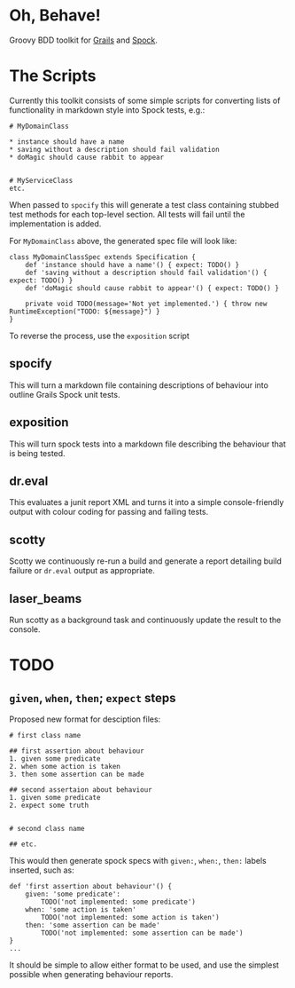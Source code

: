 Oh, Behave!
===========

Groovy BDD toolkit for [Grails][1] and [Spock][2].

# The Scripts

Currently this toolkit consists of some simple scripts for converting lists of functionality in markdown style into Spock tests, e.g.:

	# MyDomainClass

	* instance should have a name
	* saving without a description should fail validation
	* doMagic should cause rabbit to appear


	# MyServiceClass
	etc.

When passed to `spocify` this will generate a test class containing stubbed test methods for each top-level section.  All tests will fail until the implementation is added.

For `MyDomainClass` above, the generated spec file will look like:

	class MyDomainClassSpec extends Specification {
		def 'instance should have a name'() { expect: TODO() }
		def 'saving without a description should fail validation'() { expect: TODO() }
		def 'doMagic should cause rabbit to appear'() { expect: TODO() }

		private void TODO(message='Not yet implemented.') { throw new RuntimeException("TODO: ${message}") }
	}

To reverse the process, use the `exposition` script

## spocify

This will turn a markdown file containing descriptions of behaviour into outline Grails Spock unit tests.

## exposition

This will turn spock tests into a markdown file describing the behaviour that is being tested.

## dr.eval

This evaluates a junit report XML and turns it into a simple console-friendly output with colour coding for passing and failing tests.

## scotty

Scotty we continuously re-run a build and generate a report detailing build failure or `dr.eval` output as appropriate.

## laser_beams

Run scotty as a background task and continuously update the result to the console.

[1]: http://www.grails.org
[2]: https://code.google.com/p/spock/

# TODO

## `given`, `when`, `then`; `expect` steps

Proposed new format for desciption files:

	# first class name

	## first assertion about behaviour
	1. given some predicate
	2. when some action is taken
	3. then some assertion can be made

	## second assertaion about behaviour
	1. given some predicate
	2. expect some truth


	# second class name

	## etc.

This would then generate spock specs with `given:`, `when:`, `then:` labels inserted, such as:

	def 'first assertion about behaviour'() {
		given: 'some predicate':
			TODO('not implemented: some predicate')
		when: 'some action is taken'
			TODO('not implemented: some action is taken')
		then: 'some assertion can be made'
			TODO('not implemented: some assertion can be made')
	}
	...

It should be simple to allow either format to be used, and use the simplest possible when generating behaviour reports.

